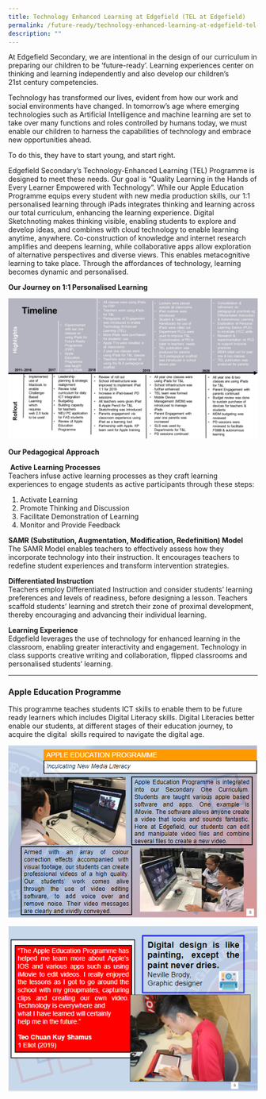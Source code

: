 ```yaml
---
title: Technology Enhanced Learning at Edgefield (TEL at Edgefield)
permalink: /future-ready/technology-enhanced-learning-at-edgefield-tel-at-edgefield/
description: ""
---
```

At Edgefield Secondary, we are intentional in the design of our curriculum in preparing our children to be ‘future-ready’. Learning experiences center on thinking and learning independently and also develop our children’s 21st&nbsp;century competencies.

Technology has transformed our lives, evident from how our work and social environments have changed. In tomorrow’s age where emerging technologies such as Artificial Intelligence and machine learning are set to take over many functions and roles controlled by humans today, we must enable our children to harness the capabilities of technology and embrace new opportunities ahead.

To do this, they have to start young, and start right.

Edgefield Secondary’s Technology-Enhanced Learning (TEL) Programme is designed to meet these needs. Our goal is “Quality Learning in the Hands of Every Learner Empowered with Technology”. While our Apple Education Programme equips every student with new media production skills, our 1:1 personalised learning through iPads integrates thinking and learning across our total curriculum, enhancing the learning experience. Digital Sketchnoting makes thinking visible, enabling students to explore and develop ideas, and combines with cloud technology to enable learning anytime, anywhere. Co-construction of knowledge and internet research amplifies and deepens learning, while collaborative apps allow exploration of alternative perspectives and diverse views. This enables metacognitive learning to take place. Through the affordances of technology, learning becomes dynamic and personalised.

**Our Journey on 1:1 Personalised Learning**

![](/images/Timeline.jpg)

**Our Pedagogical Approach**

&nbsp;**Active Learning Processes** <br>
Teachers infuse active learning processes as they craft learning experiences to engage students as active participants through these steps:

1.  Activate Learning
2.  Promote Thinking and Discussion
3.  Facilitate Demonstration of Learning
4.  Monitor and Provide Feedback

**SAMR (Substitution, Augmentation, Modification, Redefinition) Model** <br>
The SAMR Model enables teachers to effectively assess how they incorporate technology into their instruction. It encourages teachers to redefine student experiences and transform intervention strategies.  

**Differentiated Instruction** <br>
Teachers employ Differentiated Instruction and consider students’ learning preferences and levels of readiness, before designing a lesson. Teachers scaffold students’ learning and stretch their zone of proximal development, thereby encouraging and advancing their individual learning.

**Learning Experience** <br>
Edgefield leverages the use of technology for enhanced learning in the classroom, enabling greater interactivity and engagement. Technology in class supports creative writing and collaboration, flipped classrooms and personalised students’ learning.

-----

### Apple Education Programme

This programme teaches students ICT skills to enable them to be future ready learners which includes Digital Literacy skills.&nbsp;Digital Literacies better enable our students, at different stages of their education journey, to acquire the digital&nbsp; skills required to navigate the digital age.

![](/images/pic%201.png)

![](/images/pic%202.png)